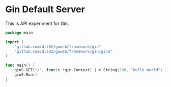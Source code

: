 # Gin Default Server

This is API experiment for Gin.

```go
package main

import (
	"github.com/dll02/goweb/framework/gin"
	"github.com/dll02/goweb/framework/gin/ginS"
)

func main() {
	ginS.GET("/", func(c *gin.Context) { c.String(200, "Hello World") })
	ginS.Run()
}
```
